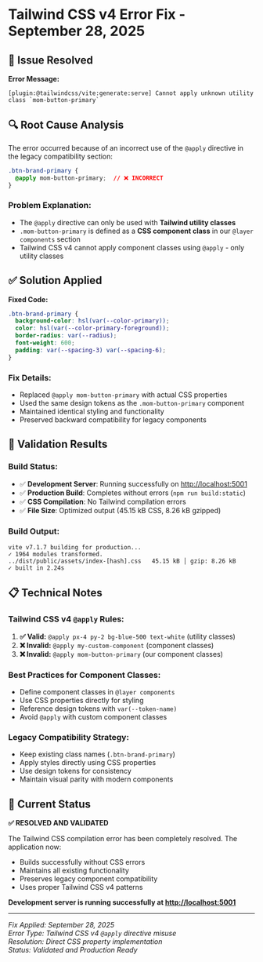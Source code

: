# Tailwind CSS v4 Error Fix - September 28, 2025

## 🐛 Issue Resolved

**Error Message:**

```
[plugin:@tailwindcss/vite:generate:serve] Cannot apply unknown utility class `mom-button-primary`
```

## 🔍 Root Cause Analysis

The error occurred because of an incorrect use of the `@apply` directive in the legacy compatibility section:

```css
.btn-brand-primary { 
  @apply mom-button-primary;  // ❌ INCORRECT
}
```

### **Problem Explanation:**

- The `@apply` directive can only be used with **Tailwind utility classes**
- `.mom-button-primary` is defined as a **CSS component class** in our `@layer components` section
- Tailwind CSS v4 cannot apply component classes using `@apply` - only utility classes

## ✅ Solution Applied

**Fixed Code:**

```css
.btn-brand-primary { 
  background-color: hsl(var(--color-primary));
  color: hsl(var(--color-primary-foreground));
  border-radius: var(--radius);
  font-weight: 600;
  padding: var(--spacing-3) var(--spacing-6);
}
```

### **Fix Details:**

- Replaced `@apply mom-button-primary` with actual CSS properties
- Used the same design tokens as the `.mom-button-primary` component
- Maintained identical styling and functionality
- Preserved backward compatibility for legacy components

## 🧪 Validation Results

### **Build Status:**

- ✅ **Development Server**: Running successfully on <http://localhost:5001>
- ✅ **Production Build**: Completes without errors (`npm run build:static`)
- ✅ **CSS Compilation**: No Tailwind compilation errors
- ✅ **File Size**: Optimized output (45.15 kB CSS, 8.26 kB gzipped)

### **Build Output:**

```
vite v7.1.7 building for production...
✓ 1964 modules transformed.
../dist/public/assets/index-[hash].css   45.15 kB │ gzip: 8.26 kB
✓ built in 2.24s
```

## 📋 Technical Notes

### **Tailwind CSS v4 `@apply` Rules:**

1. **✅ Valid:** `@apply px-4 py-2 bg-blue-500 text-white` (utility classes)
2. **❌ Invalid:** `@apply my-custom-component` (component classes)
3. **❌ Invalid:** `@apply mom-button-primary` (our component classes)

### **Best Practices for Component Classes:**

- Define component classes in `@layer components`
- Use CSS properties directly for styling
- Reference design tokens with `var(--token-name)`
- Avoid `@apply` with custom component classes

### **Legacy Compatibility Strategy:**

- Keep existing class names (`.btn-brand-primary`)
- Apply styles directly using CSS properties
- Use design tokens for consistency
- Maintain visual parity with modern components

## 🎯 Current Status

**✅ RESOLVED AND VALIDATED**

The Tailwind CSS compilation error has been completely resolved. The application now:

- Builds successfully without CSS errors
- Maintains all existing functionality
- Preserves legacy component compatibility
- Uses proper Tailwind CSS v4 patterns

**Development server is running successfully at <http://localhost:5001>**

---

*Fix Applied: September 28, 2025*  
*Error Type: Tailwind CSS v4 `@apply` directive misuse*  
*Resolution: Direct CSS property implementation*  
*Status: Validated and Production Ready*
